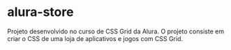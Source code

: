 # alura-store
Projeto desenvolvido no curso de CSS Grid da Alura. O projeto consiste em criar o CSS de uma loja de aplicativos e jogos com CSS Grid.
